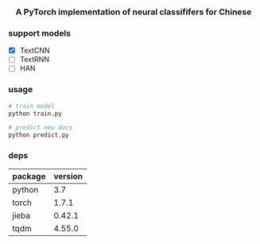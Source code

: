 <h3 align="center">
<p>A PyTorch implementation of neural classififers for Chinese
</h3>

### support models

- [x] TextCNN
- [ ] TextRNN
- [ ] HAN

### usage

```python
# train model
python train.py

# predict new docs
python predict.py
```

### deps
| package | version |
|--- | --- |
| python | 3.7 |
| torch | 1.7.1 |
| jieba | 0.42.1 |
| tqdm | 4.55.0 |
